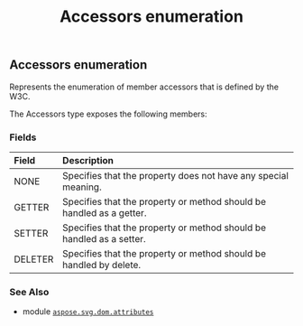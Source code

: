 ﻿---
title: Accessors enumeration
second_title: Aspose.SVG for Python via .NET API References
description: 
type: docs
weight: 80
url: /python-net/aspose.svg.dom.attributes/accessors/
is_root: false
---

## Accessors enumeration

Represents the enumeration of member accessors that is defined by the W3C.



The Accessors type exposes the following members:

### Fields
| Field | Description |
| :- | :- |
| NONE | Specifies that the property does not have any special meaning. |
| GETTER | Specifies that the property or method should be handled as a getter. |
| SETTER | Specifies that the property or method should be handled as a setter. |
| DELETER | Specifies that the property or method should be handled by delete. |



### See Also
* module [`aspose.svg.dom.attributes`](..)
